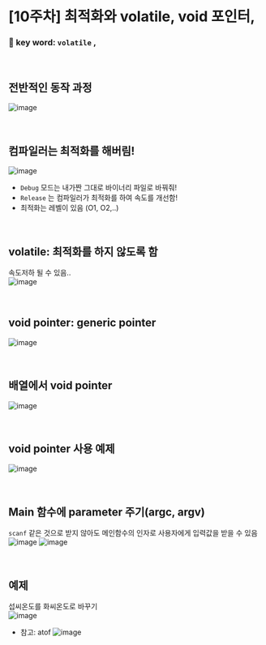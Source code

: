 # [10주차] 최적화와 volatile, void 포인터, 


### 🔑 key word:  `volatile` ,
<br>  

## 전반적인 동작 과정  
![image](https://user-images.githubusercontent.com/61939286/139913695-641fed97-db95-4355-9c7d-6c3bd20af961.png)

<br>  

## 컴파일러는 최적화를 해버림!  
![image](https://user-images.githubusercontent.com/61939286/139913794-910ec631-b00c-4dde-bdcf-6e005f22075b.png)

- `Debug` 모드는 내가짠 그대로 바이너리 파일로 바꿔줘!
- `Release` 는 컴파일러가 최적화를 하여 속도를 개선함!
- 최적화는 레벨이 있음 (O1, O2,..)  

<br>  

## volatile: 최적화를 하지 않도록 함  
속도저하 될 수 있음..  
![image](https://user-images.githubusercontent.com/61939286/139917524-f6ce3823-c52c-4694-a0b6-ed5e7ce8cc04.png)
 
<br>  

## void pointer: generic pointer   
![image](https://user-images.githubusercontent.com/61939286/139919223-8eaa4be7-aba4-4835-b3d6-41de24f6298c.png)

<br>  

## 배열에서 void pointer
![image](https://user-images.githubusercontent.com/61939286/139919670-d7fd25f8-e855-4613-8333-1a4bf65940db.png)

<br>  

## void pointer 사용 예제  
![image](https://user-images.githubusercontent.com/61939286/139920683-f057a29b-ea06-46a5-aa9b-c09f1cb45c15.png)

<br>  

## Main 함수에 parameter 주기(argc, argv)  
`scanf` 같은 것으로 받지 않아도 메인함수의 인자로 사용자에게 입력값을 받을 수 있음
![image](https://user-images.githubusercontent.com/61939286/139922413-b45010e8-c67d-4ca1-b806-898b74693177.png)
![image](https://user-images.githubusercontent.com/61939286/139922471-46eb06b0-c021-481d-bc24-332842d76cfe.png)

<br>  

## 예제
섭씨온도를 화씨온도로 바꾸기  
![image](https://user-images.githubusercontent.com/61939286/139922923-047fd577-0ad9-4148-b81a-5b7b37bf2555.png)

- 참고: atof
   ![image](https://user-images.githubusercontent.com/61939286/139922679-f50b6784-bd3c-4729-af1d-3aebb14799a6.png)


